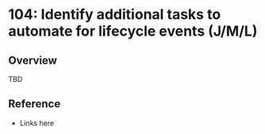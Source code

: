 # 104: Identify additional tasks to automate for lifecycle events (J/M/L)

## Overview

TBD

## Reference

* Links here

